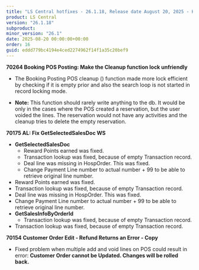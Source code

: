 ```yaml
---
title: "LS Central hotfixes - 26.1.18, Release date August 20, 2025 - Hotfixes"
product: LS Central
version: "26.1.18"
subproduct: 
minor_version: "26.1"
date: 2025-08-20 00:00:00+00:00
order: 16
guid: eddd779bc4194e4ced2274962f14f1a35c20bef9
---
```


<strong>70264 Booking POS Posting: Make the Cleanup function lock unfriendly</strong><ul><li>The Booking Posting POS cleanup () function made more lock efficient by checking if it is empty prior and also the search loop is not started in record locking mode.</li>
<li><b>Note:</b> This function should rarely write anything to the db.  It would be only in the cases where the POS created a reservation, but the user voided the lines. The reservation would not have any activities and the cleanup tries to delete the empty reservation.</li></ul>
<strong>70175 AL: Fix GetSelectedSalesDoc WS</strong><ul><li><b>GetSelectedSalesDoc</b>
<ul>
<li>Reward Points earned was fixed.</li>
<li>Transaction lookup was fixed, because of empty Transaction record.</li>
<li>Deal line was missing in HospOrder. This was fixed. </li>
<li>Change Payment Line number to actual number + 99 to be able to retrieve original line number.</li>
</ul>
</li>
<li>Reward Points earned was fixed.</li>
<li>Transaction lookup was fixed, because of empty Transaction record.</li>
<li>Deal line was missing in HospOrder. This was fixed. </li>
<li>Change Payment Line number to actual number + 99 to be able to retrieve original line number.</li>
<li><b>GetSalesInfoByOrderId</b>
<ul>
<li>Transaction lookup was fixed, because of empty Transaction record.</li>
</ul>
</li>
<li>Transaction lookup was fixed, because of empty Transaction record.</li></ul>
<strong>70154 Customer Order Edit - Refund Returns an Error - Copy</strong><ul><li>Fixed problem when multiple add and void lines on POS could result in error: <b>Customer Order cannot be Updated. Changes will be rolled back.</b></li></ul>
